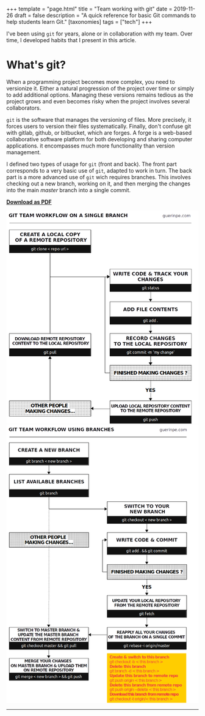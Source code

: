+++
template = "page.html"
title = "Team working with git"
date =  2019-11-26
draft = false
description = "A quick reference for basic Git commands to help students learn Git."
[taxonomies]
tags = ["tech"]
+++



I've been using `git` for years, alone or in collaboration with my team. Over time, I developed habits that I present in this article.
 <!-- more -->

# What's git?

When a programming project becomes more complex, you need to versionize it. Either a natural progression of the project over time or simply to add additional options. Managing these versions remains tedious as the project grows and even becomes risky when the project involves several collaborators.


`git` is the software that manages the versioning of files. More precisely, it forces users to version their files systematically. Finally, don't confuse git with gitlab, github, or bitbucket, which are forges. A forge is a web-based collaborative software platform for both developing and sharing computer applications. it encompasses much more functionality than version management.



I defined two types of usage for `git` (front and back). The front part corresponds to a very basic use of `git`, adapted to work in turn. The back part is a more advanced use of `git` wich requires branches. This involves checking out a new branch, working on it, and then merging the changes into the main *master* branch into a single commit.


**[Download as PDF](https://github.com/ednaMontpellier/workshop_git/raw/master/git_team_workflow_peguerin.pdf)**

<center>
<img src="git_team_workflow_singlebranch_peguerin.png" width="640" />
<img src="git_team_workflow_usingbranches.png" width="640" />
</center>



_______________________________________________________________________________

